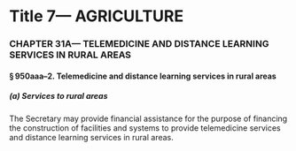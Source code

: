 
# Title 7— AGRICULTURE
### CHAPTER 31A— TELEMEDICINE AND DISTANCE LEARNING SERVICES IN RURAL AREAS
#### § 950aaa–2. Telemedicine and distance learning services in rural areas
##### (a) Services to rural areas

The Secretary may provide financial assistance for the purpose of financing the construction of facilities and systems to provide telemedicine services and distance learning services in rural areas.
